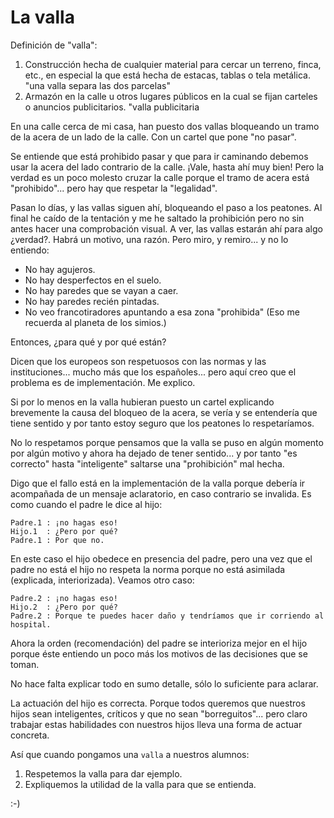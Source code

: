 
# La valla

Definición de "valla":
1. Construcción hecha de cualquier material para cercar un terreno, finca, etc., en especial la que está hecha de estacas, tablas o tela metálica. "una valla separa las dos parcelas"
2. Armazón en la calle u otros lugares públicos en la cual se fijan carteles o anuncios publicitarios. "valla publicitaria

En una calle cerca de mi casa, han puesto dos vallas bloqueando un tramo de la acera de un lado de la calle. Con un cartel que pone "no pasar".

Se entiende que está prohibido pasar y que para ir caminando debemos usar la acera del lado contrario de la calle. ¡Vale, hasta ahí muy bien! Pero la verdad es un poco molesto cruzar la calle porque el tramo de acera está "prohibido"... pero hay que respetar la "legalidad".

Pasan lo días, y las vallas siguen ahí, bloqueando el paso a los peatones. Al final he caído de la tentación y me he saltado la prohibición pero no sin antes hacer una comprobación visual. A ver, las vallas estarán ahí para algo ¿verdad?. Habrá un motivo, una razón. Pero miro, y remiro... y no lo entiendo:
* No hay agujeros.
* No hay desperfectos en el suelo.
* No hay paredes que se vayan a caer.
* No hay paredes recién pintadas.
* No veo francotiradores apuntando a esa zona "prohibida" (Eso me recuerda al planeta de los simios.)

Entonces, ¿para qué y por qué están?

Dicen que los europeos son respetuosos con las normas y las instituciones... mucho más que los españoles... pero aquí creo que el problema es de implementación. Me explico.

Si por lo menos en la valla hubieran puesto un cartel explicando brevemente la causa del bloqueo de la acera, se vería y se entendería que tiene sentido y por tanto estoy seguro que los peatones lo respetaríamos.

No lo respetamos porque pensamos que la valla se puso en algún momento por algún motivo y ahora ha dejado de tener sentido... y por tanto "es correcto" hasta "inteligente" saltarse una "prohibición" mal hecha.

Digo que el fallo está en la implementación de la valla porque debería ir acompañada de un mensaje aclaratorio, en caso contrario se invalida. Es como cuando el padre le dice al hijo:

```
Padre.1 : ¡no hagas eso!
Hijo.1  : ¿Pero por qué?
Padre.1 : Por que no.
```

En este caso el hijo obedece en presencia del padre, pero una vez que el padre no está el hijo no respeta la norma porque no está asimilada (explicada, interiorizada). Veamos otro caso:

```
Padre.2 : ¡no hagas eso!
Hijo.2  : ¿Pero por qué?
Padre.2 : Porque te puedes hacer daño y tendríamos que ir corriendo al hospital.
```

Ahora la orden (recomendación) del padre se interioriza mejor en el hijo porque éste entiendo un poco más los motivos de las decisiones que se toman.

No hace falta explicar todo en sumo detalle, sólo lo suficiente para aclarar.

La actuación del hijo es correcta. Porque todos queremos que nuestros hijos sean inteligentes, críticos y que no sean "borreguitos"... pero claro trabajar estas habilidades con nuestros hijos lleva una forma de actuar concreta.

Así que cuando pongamos una `valla` a nuestros alumnos:
1. Respetemos la valla para dar ejemplo.
2. Expliquemos la utilidad de la valla para que se entienda.

:-)
